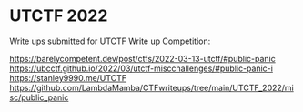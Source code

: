 # UTCTF 2022
Write ups submitted for UTCTF Write up Competition: 

https://barelycompetent.dev/post/ctfs/2022-03-13-utctf/#public-panic
https://ubcctf.github.io/2022/03/utctf-miscchallenges/#public-panic-i
https://stanley9990.me/UTCTF
https://github.com/LambdaMamba/CTFwriteups/tree/main/UTCTF_2022/misc/public_panic
